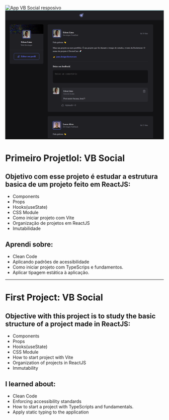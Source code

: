 <p align="left">
	<img alt="App VB Social resposivo" src="./public/vb-social-resposivo.png" widht="40%">
	<img alt="App VB Social Web" src="./public/vb-social-web.png" widht="40%">
</p>

# Primeiro Projetlol: VB Social

## Objetivo com esse projeto é estudar a estrutura basica de um projeto feito em ReactJS:

- Components
- Props
- Hooks(useState)
- CSS Module
- Como iniciar projeto com Vite
- Organização de projetos em ReactJS
- Imutabilidade

## Aprendi sobre:

- Clean Code
- Aplicando padrões de acessibilidade
- Como iniciar projeto com TypeScrips e fundamentos.
- Aplicar tipagem estática à aplicação.

---

# First Project: VB Social

## Objective with this project is to study the basic structure of a project made in ReactJS:

- Components
- Props
- Hooks(useState)
- CSS Module
- How to start project with Vite
- Organization of projects in ReactJS
- Immutability

## I learned about:

- Clean Code
- Enforcing accessibility standards
- How to start a project with TypeScripts and fundamentals.
- Apply static typing to the application

